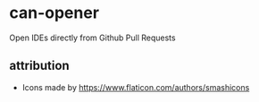 # can-opener
Open IDEs directly from Github Pull Requests

## attribution
* Icons made by https://www.flaticon.com/authors/smashicons